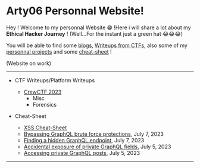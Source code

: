 # Arty06 Personnal Website!

Hey ! Welcome to my personnal Website 😁 !Here i will share a lot about my **Ethical Hacker Journey** ! (Well...For the instant just a green hat 😂😂😂)


You will be able to find some [blogs](artyeth06.github.io/blog), [Writeups from CTFs](artyeth06.github.io/ctf), also some of my [personnal projects](#projects) and some [cheat-sheet](#cheat-sheet) !

(Website on work)


* * *

- CTF Writeups/Platform Writeups
	- [CrewCTF 2023](https://Arty06.github.io/ctf/CrewCTF-2023/)
		- Misc
		- Forensics
		  

    
- Cheat-Sheet
	- [XSS Cheat-Sheet](https://Arty06.github.io/cheat-sheet/#XSS)
	- [Bypassing GraphQL brute force protections](https://Arty06.github.io/ctf/portswigger-labs/Testing-GraphQL-APIs/graphql-4), July 7, 2023
	- [Finding a hidden GraphQL endpoint](https://Arty06.github.io/ctf/portswigger-labs/Testing-GraphQL-APIs/graphql-3), July 7, 2023
	- [Accidental exposure of private GraphQL fields](https://Arty06.github.io/ctf/portswigger-labs/Testing-GraphQL-APIs/graphql-2), July 5, 2023
	- [Accessing private GraphQL posts](https://Arty06.github.io/ctf/portswigger-labs/Testing-GraphQL-APIs/graphql-1), July 5, 2023

* * *

